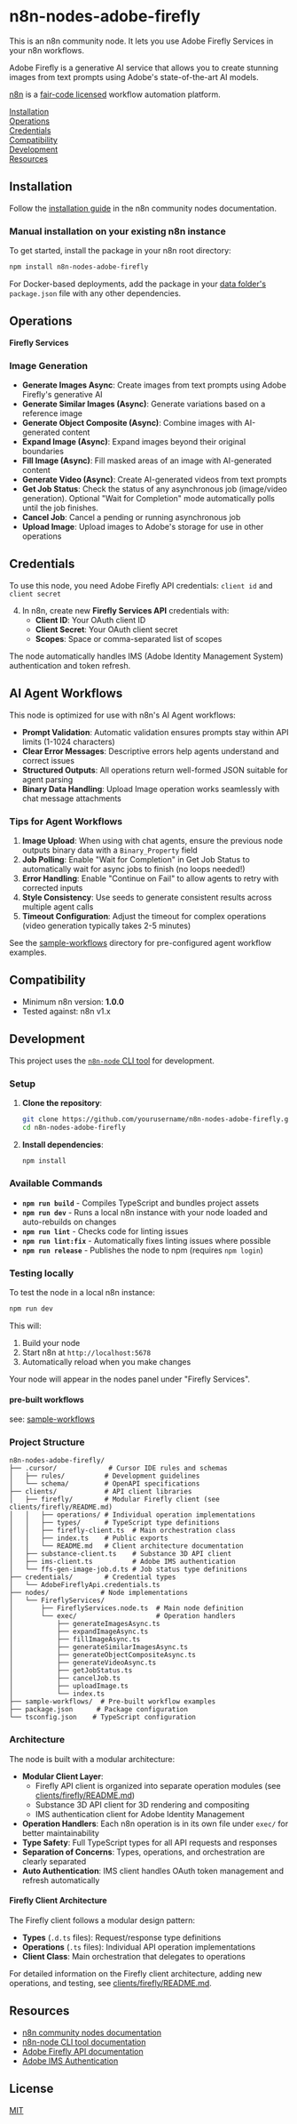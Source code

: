 # n8n-nodes-adobe-firefly

This is an n8n community node. It lets you use Adobe Firefly Services in your n8n workflows.

Adobe Firefly is a generative AI service that allows you to create stunning images from text prompts using Adobe's state-of-the-art AI models.

[n8n](https://n8n.io/) is a [fair-code licensed](https://docs.n8n.io/sustainable-use-license/) workflow automation platform.

[Installation](#installation)  
[Operations](#operations)  
[Credentials](#credentials)  
[Compatibility](#compatibility)  
[Development](#development)  
[Resources](#resources)

## Installation

Follow the [installation guide](https://docs.n8n.io/integrations/community-nodes/installation/) in the n8n community nodes documentation.

### Manual installation on your existing n8n instance

To get started, install the package in your n8n root directory:

```bash
npm install n8n-nodes-adobe-firefly
```

For Docker-based deployments, add the package in your [data folder's](https://docs.n8n.io/hosting/environment-variables/deployment/#data-locations) `package.json` file with any other dependencies.

## Operations

**Firefly Services**

### Image Generation

- **Generate Images Async**: Create images from text prompts using Adobe Firefly's generative AI
- **Generate Similar Images (Async)**: Generate variations based on a reference image
- **Generate Object Composite (Async)**: Combine images with AI-generated content
- **Expand Image (Async)**: Expand images beyond their original boundaries
- **Fill Image (Async)**: Fill masked areas of an image with AI-generated content
- **Generate Video (Async)**: Create AI-generated videos from text prompts
- **Get Job Status**: Check the status of any asynchronous job (image/video generation). Optional "Wait for Completion" mode automatically polls until the job finishes.
- **Cancel Job**: Cancel a pending or running asynchronous job
- **Upload Image**: Upload images to Adobe's storage for use in other operations

## Credentials

To use this node, you need Adobe Firefly API credentials: `client id` and `client secret`

4. In n8n, create new **Firefly Services API** credentials with:
   - **Client ID**: Your OAuth client ID
   - **Client Secret**: Your OAuth client secret
   - **Scopes**: Space or comma-separated list of scopes

The node automatically handles IMS (Adobe Identity Management System) authentication and token refresh.

## AI Agent Workflows

This node is optimized for use with n8n's AI Agent workflows:

- **Prompt Validation**: Automatic validation ensures prompts stay within API limits (1-1024 characters)
- **Clear Error Messages**: Descriptive errors help agents understand and correct issues
- **Structured Outputs**: All operations return well-formed JSON suitable for agent parsing
- **Binary Data Handling**: Upload Image operation works seamlessly with chat message attachments

### Tips for Agent Workflows

1. **Image Upload**: When using with chat agents, ensure the previous node outputs binary data with a `Binary_Property` field
2. **Job Polling**: Enable "Wait for Completion" in Get Job Status to automatically wait for async jobs to finish (no loops needed!)
3. **Error Handling**: Enable "Continue on Fail" to allow agents to retry with corrected inputs
4. **Style Consistency**: Use seeds to generate consistent results across multiple agent calls
5. **Timeout Configuration**: Adjust the timeout for complex operations (video generation typically takes 2-5 minutes)

See the [sample-workflows](./sample-workflows) directory for pre-configured agent workflow examples.

## Compatibility

- Minimum n8n version: **1.0.0**
- Tested against: n8n v1.x

## Development

This project uses the [`n8n-node` CLI tool](https://docs.n8n.io/integrations/creating-nodes/build/n8n-node/) for development.

### Setup

1. **Clone the repository**:

   ```bash
   git clone https://github.com/yourusername/n8n-nodes-adobe-firefly.git
   cd n8n-nodes-adobe-firefly
   ```

2. **Install dependencies**:
   ```bash
   npm install
   ```

### Available Commands

- **`npm run build`** - Compiles TypeScript and bundles project assets
- **`npm run dev`** - Runs a local n8n instance with your node loaded and auto-rebuilds on changes
- **`npm run lint`** - Checks code for linting issues
- **`npm run lint:fix`** - Automatically fixes linting issues where possible
- **`npm run release`** - Publishes the node to npm (requires `npm login`)

### Testing locally

To test the node in a local n8n instance:

```bash
npm run dev
```

This will:

1. Build your node
2. Start n8n at `http://localhost:5678`
3. Automatically reload when you make changes

Your node will appear in the nodes panel under "Firefly Services".

#### pre-built workflows

see: [sample-workflows](./sample-workflows)

### Project Structure

```
n8n-nodes-adobe-firefly/
├── .cursor/             # Cursor IDE rules and schemas
│   ├── rules/          # Development guidelines
│   └── schema/         # OpenAPI specifications
├── clients/            # API client libraries
│   ├── firefly/        # Modular Firefly client (see clients/firefly/README.md)
│   │   ├── operations/ # Individual operation implementations
│   │   ├── types/      # TypeScript type definitions
│   │   ├── firefly-client.ts  # Main orchestration class
│   │   ├── index.ts    # Public exports
│   │   └── README.md   # Client architecture documentation
│   ├── substance-client.ts    # Substance 3D API client
│   ├── ims-client.ts          # Adobe IMS authentication
│   └── ffs-gen-image-job.d.ts # Job status type definitions
├── credentials/        # Credential types
│   └── AdobeFireflyApi.credentials.ts
├── nodes/             # Node implementations
│   └── FireflyServices/
│       ├── FireflyServices.node.ts  # Main node definition
│       └── exec/                    # Operation handlers
│           ├── generateImagesAsync.ts
│           ├── expandImageAsync.ts
│           ├── fillImageAsync.ts
│           ├── generateSimilarImagesAsync.ts
│           ├── generateObjectCompositeAsync.ts
│           ├── generateVideoAsync.ts
│           ├── getJobStatus.ts
│           ├── cancelJob.ts
│           ├── uploadImage.ts
│           └── index.ts
├── sample-workflows/  # Pre-built workflow examples
├── package.json      # Package configuration
└── tsconfig.json    # TypeScript configuration
```

### Architecture

The node is built with a modular architecture:

- **Modular Client Layer**:
  - Firefly API client is organized into separate operation modules (see [clients/firefly/README.md](./clients/firefly/README.md))
  - Substance 3D API client for 3D rendering and compositing
  - IMS authentication client for Adobe Identity Management
- **Operation Handlers**: Each n8n operation is in its own file under `exec/` for better maintainability
- **Type Safety**: Full TypeScript types for all API requests and responses
- **Separation of Concerns**: Types, operations, and orchestration are clearly separated
- **Auto Authentication**: IMS client handles OAuth token management and refresh automatically

#### Firefly Client Architecture

The Firefly client follows a modular design pattern:

- **Types** (`.d.ts` files): Request/response type definitions
- **Operations** (`.ts` files): Individual API operation implementations
- **Client Class**: Main orchestration that delegates to operations

For detailed information on the Firefly client architecture, adding new operations, and testing, see [clients/firefly/README.md](./clients/firefly/README.md).

## Resources

- [n8n community nodes documentation](https://docs.n8n.io/integrations/community-nodes/)
- [n8n-node CLI tool documentation](https://docs.n8n.io/integrations/creating-nodes/build/n8n-node/)
- [Adobe Firefly API documentation](https://developer.adobe.com/firefly-services/docs/)
- [Adobe IMS Authentication](https://developer.adobe.com/developer-console/docs/guides/authentication/)

## License

[MIT](LICENSE.md)
